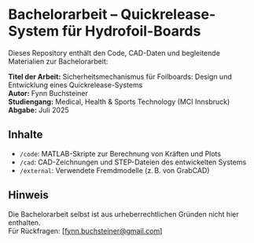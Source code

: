 # Bachelorarbeit – Quickrelease-System für Hydrofoil-Boards

Dieses Repository enthält den Code, CAD-Daten und begleitende Materialien zur Bachelorarbeit:

**Titel der Arbeit:** Sicherheitsmechanismus für Foilboards:
Design und Entwicklung eines
Quickrelease-Systems  
**Autor:** Fynn Buchsteiner  
**Studiengang:** Medical, Health & Sports Technology (MCI Innsbruck)  
**Abgabe:** Juli 2025

## Inhalte

- `/code`: MATLAB-Skripte zur Berechnung von Kräften und Plots
- `/cad`: CAD-Zeichnungen und STEP-Dateien des entwickelten Systems
- `/external`: Verwendete Fremdmodelle (z. B. von GrabCAD)

## Hinweis

Die Bachelorarbeit selbst ist aus urheberrechtlichen Gründen nicht hier enthalten.  
Für Rückfragen: [fynn.buchsteiner@gmail.com]


